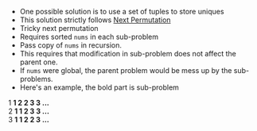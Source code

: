 * One possible solution is to use a set of tuples to store uniques
* This solution strictly follows [Next Permutation](https://leetcode.com/problems/next-permutation/)
* Tricky next permutation
 * Requires sorted `nums` in each sub-problem
 * Pass copy of `nums` in recursion.
 * This requires that modification in sub-problem does not affect the parent one. 
 * If `nums` were global, the parent problem would be mess up by the sub-problems.
* Here's an example, the bold part is sub-problem

1 __1 2 2 3 3 ...__ <br/>
2 __1 1 2 3 3 ...__ <br/>
3 __1 1 2 2 3 ...__ <br/>
